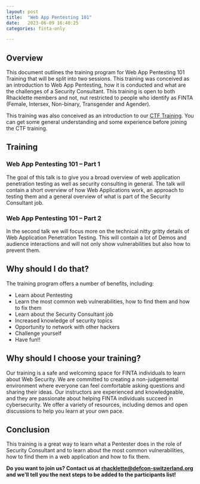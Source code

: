 ```yaml
---
layout: post
title:  "Web App Pentesting 101"
date:   2023-06-09 16:40:25
categories: finta-only

---
```


## Overview

This document outlines the training program for Web App Pentesting 101 Training that will be split into two sessions. This training was conceived as an introduction to Web App Pentesting, how it is conducted and what are the challenges of a Security Consultant. This training is open to both Rhacklette members and not, nut restricted to people who identify as FINTA (Female, Intersex, Non-binary, Transgender and Agender).

This training was also conceived as an introduction to our [CTF Training](https://rhacklette41.github.io/members-only/2023/05/19/ctf-training.html). You can get some general understanding and some experience before joining the CTF training.


## Training

### Web App Pentesting 101 – Part 1
The goal of this talk is to give you a broad overview of web application penetration testing as well as security consulting in general. The talk will contain a short overview of how Web Applications work, an approach to testing them and a general overview of what is part of the Security Consultant job.

### Web App Pentesting 101 – Part 2
In the second talk we will focus more on the technical nitty gritty details of Web Application Penetration Testing. This will contain a lot of Demos and audience interactions and will not only show vulnerabilities but also how to prevent them.


## Why should I do that?

The training program offers a number of benefits, including:

* Learn about Pentesting
* Learn the most common web vulnerabilities, how to find them and how to fix them
* Learn about the Security Consultant job
* Increased knowledge of security topics
* Opportunity to network with other hackers
* Challenge yourself
* Have fun!!


## Why should I choose your training?

Our training is a safe and welcoming space for FINTA individuals to learn about Web Security. We are committed to creating a non-judgemental environment where everyone can feel comfortable asking questions and sharing their ideas. Our instructors are experienced and knowledgeable, and they are passionate about helping FINTA individuals succeed in cybersecurity. We offer a variety of resources, including demos and open discussions to help you learn at your own pace. 


## Conclusion

This training is a great way to learn what a Pentester does in the role of Security Consultant and to learn about the most common vulnerabilities, how to find them in a web application and how to fix them.


**Do you want to join us? Contact us at [rhacklette@defcon-switzerland.org](mailto:rhacklette@defcon-switzerland.org) and we’ll tell you the next steps to be added to the participants list!**
